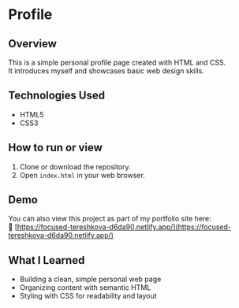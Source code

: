 # Profile

## Overview
This is a simple personal profile page created with HTML and CSS.  
It introduces myself and showcases basic web design skills.

## Technologies Used
- HTML5  
- CSS3

## How to run or view
1. Clone or download the repository.  
2. Open `index.html` in your web browser.

## Demo
You can also view this project as part of my portfolio site here:  
🔗 [https://focused-tereshkova-d6da90.netlify.app/](https://focused-tereshkova-d6da90.netlify.app/)

## What I Learned
- Building a clean, simple personal web page  
- Organizing content with semantic HTML  
- Styling with CSS for readability and layout
